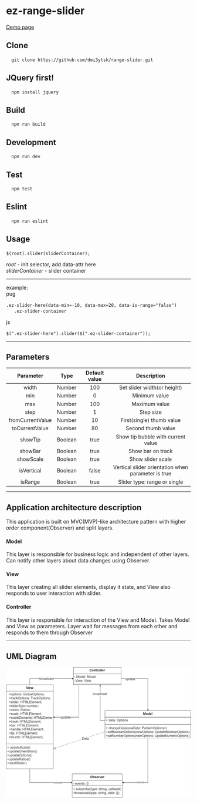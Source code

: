 # ez-range-slider

[Demo page](https://dmi3ytsk.github.io/range-slider/public/demo-page/demo-page.html)
 
## Clone
```
  git clone https://github.com/dmi3ytsk/range-slider.git
```
## JQuery first!
```
  npm install jquery
```
## Build
```
  npm run build
```
## Development
```
  npm run dev
```
## Test
```
  npm test
```
## Eslint
```
  npm run eslint
```

## Usage
```
$(root).slider(sliderContainer);
```
<i>root</i> - init selector, add data-attr here<br>
<i>sliderContainer</i> - slider container
 
---
example:<br>
pug 
```
.ez-slider-here(data-min=-10, data-max=20, data-is-range="false")
   .ez-slider-container
```
js
```
$(".ez-slider-here").slider($(".ez-slider-container"));
```
---
## Parameters

| Parameter | Type | Default value | Description |
|:------:|:----:|:-------------:|:-------------:|
|width|Number|100|Set slider width(or height)|
|min|Number|0|Minimum value|
|max|Number|100|Maximum value|
|step|Number|1|Step size|
|fromCurrentValue|Number|10|First(single) thumb value|
|toCurrentValue|Number|80|Second thumb value|
|showTip|Boolean|true|Show tip bubble with current value|
|showBar|Boolean|true|Show bar on track|
|showScale|Boolean|true|Show slider scale|
|isVertical|Boolean|false|Vertical slider orientation when parameter is true|
|isRange|Boolean|true|Slider type: range or single|

---
## Application architecture description
This application is built on MVC(MVP)-like architecture pattern with higher order component(Observer) and split layers.

 #### Model
 This layer is responsible for business logic and independent of other layers. Сan notify other layers about data changes using Observer.

 #### View
 This layer creating all slider elements, display it state, and View also responds to user interaction with slider.
 
 #### Controller
  This layer is responsible for interaction of the View and Model. Takes Model and View as parameters. Layer wait for messages from each other and responds to them through Observer

---
## UML Diagram
  ![UML Diagram](https://github.com/dmi3ytsk/range-slider/blob/main/img/uml-diagram.jpg)
